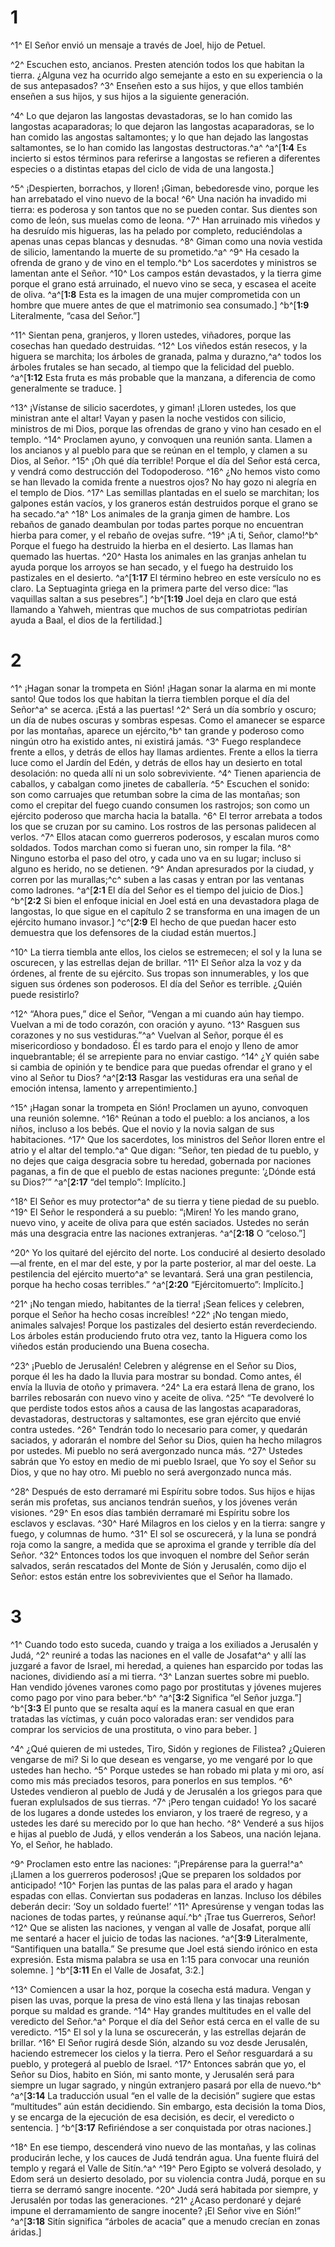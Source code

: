 # 1 
^1^ El Señor envió un mensaje a través de Joel, hijo de Petuel. 

^2^ Escuchen esto, ancianos. Presten atención todos los que habitan la tierra. ¿Alguna vez ha ocurrido algo semejante a esto en su experiencia o la de sus antepasados? ^3^ Enseñen esto a sus hijos, y que ellos también enseñen a sus hijos, y sus hijos a la siguiente generación. 

^4^ Lo que dejaron las langostas devastadoras, se lo han comido las langostas acaparadoras; lo que dejaron las langostas acaparadoras, se lo han comido las angostas saltamontes; y lo que han dejado las langostas saltamontes, se lo han comido las langostas destructoras.^a^ 
^a^[**1:4** Es incierto si estos términos para referirse a langostas se refieren a diferentes especies o a distintas etapas del ciclo de vida de una langosta.]

^5^ ¡Despierten, borrachos, y lloren! ¡Giman, bebedoresde vino, porque les han arrebatado el vino nuevo de la boca! ^6^ Una nación ha invadido mi tierra: es poderosa y son tantos que no se pueden contar. Sus dientes son como de león, sus muelas como de leona. ^7^ Han arruinado mis viñedos y ha desruído mis higueras, las ha pelado por completo, reduciéndolas a apenas unas cepas blancas y desnudas. ^8^ Giman como una novia vestida de silicio, lamentando la muerte de su prometido.^a^ ^9^ Ha cesado la ofrenda de grano y de vino en el templo.^b^ Los sacerdotes y ministros se lamentan ante el Señor. ^10^ Los campos están devastados, y la tierra gime porque el grano está arruinado, el nuevo vino se seca, y escasea el aceite de oliva. 
^a^[**1:8** Esta es la imagen de una mujer comprometida con un hombre que muere antes de que el matrimonio sea consumado.] ^b^[**1:9** Literalmente, “casa del Señor.”]

^11^ Sientan pena, granjeros, y lloren ustedes, viñadores, porque las cosechas han quedado destruidas. ^12^ Los viñedos están resecos, y la higuera se marchita; los árboles de granada, palma y durazno,^a^ todos los árboles frutales se han secado, al tiempo que la felicidad del pueblo. 
^a^[**1:12** Esta fruta es más probable que la manzana, a diferencia de como generalmente se traduce. ]

^13^ ¡Vístanse de silicio sacerdotes, y giman! ¡Lloren ustedes, los que ministran ante el altar! Vayan y pasen la noche vestidos con silicio, ministros de mi Dios, porque las ofrendas de grano y vino han cesado en el templo. ^14^ Proclamen ayuno, y convoquen una reunión santa. Llamen a los ancianos y al pueblo para que se reúnan en el templo, y clamen a su Dios, al Señor. ^15^ ¡Oh qué día terrible! Porque el día del Señor está cerca, y vendrá como destrucción del Todopoderoso. ^16^ ¿No hemos visto como se han llevado la comida frente a nuestros ojos? No hay gozo ni alegría en el templo de Dios. ^17^ Las semillas plantadas en el suelo se marchitan; los galpones están vacíos, y los graneros están destruidos porque el grano se ha secado.^a^ ^18^ Los animales de la granja gimen de hambre. Los rebaños de ganado deambulan por todas partes porque no encuentran hierba para comer, y el rebaño de ovejas sufre. ^19^ ¡A ti, Señor, clamo!^b^ Porque el fuego ha destruido la hierba en el desierto. Las llamas han quemado las huertas. ^20^ Hasta los animales en las granjas anhelan tu ayuda porque los arroyos se han secado, y el fuego ha destruido los pastizales en el desierto.
^a^[**1:17** El término hebreo en este versículo no es claro. La Septuaginta griega en la primera parte del verso dice: “las vaquillas saltan a sus pesebres”.] ^b^[**1:19** Joel deja en claro que está llamando a Yahweh, mientras que muchos de sus compatriotas pedirían ayuda a Baal, el dios de la fertilidad.] 

# 2 
^1^ ¡Hagan sonar la trompeta en Sión! ¡Hagan sonar la alarma en mi monte santo! Que todos los que habitan la tierra tiemblen porque el día del Señor^a^ se acerca. ¡Está a las puertas! ^2^ Será un día sombrío y oscuro; un día de nubes oscuras y sombras espesas. Como el amanecer se esparce por las montañas, aparece un ejército,^b^ tan grande y poderoso como ningún otro ha existido antes, ni existirá jamás. ^3^ Fuego resplandece frente a ellos, y detrás de ellos hay llamas ardientes. Frente a ellos la tierra luce como el Jardín del Edén, y detrás de ellos hay un desierto en total desolación: no queda allí ni un solo sobreviviente. ^4^ Tienen apariencia de caballos, y cabalgan como jinetes de caballería. ^5^ Escuchen el sonido: son como carruajes que retumban sobre la cima de las montañas; son como el crepitar del fuego cuando consumen los rastrojos; son como un ejército poderoso que marcha hacia la batalla. ^6^ El terror arrebata a todos los que se cruzan por su camino. Los rostros de las personas palidecen al verlos. ^7^ Ellos atacan como guerreros poderosos, y escalan muros como soldados. Todos marchan como si fueran uno, sin romper la fila. ^8^ Ninguno estorba el paso del otro, y cada uno va en su lugar; incluso si alguno es herido, no se detienen. ^9^ Andan apresurados por la ciudad, y corren por las murallas;^c^ suben a las casas y entran por las ventanas como ladrones. 
^a^[**2:1** El día del Señor es el tiempo del juicio de Dios.] ^b^[**2:2** Si bien el enfoque inicial en Joel está en una devastadora plaga de langostas, lo que sigue en el capítulo 2 se transforma en una imagen de un ejército humano invasor.] ^c^[**2:9** El hecho de que puedan hacer esto demuestra que los defensores de la ciudad están muertos.]

^10^ La tierra tiembla ante ellos, los cielos se estremecen; el sol y la luna se oscurecen, y las estrellas dejan de brillar. ^11^ El Señor alza la voz y da órdenes, al frente de su ejército. Sus tropas son innumerables, y los que siguen sus órdenes son poderosos. El día del Señor es terrible. ¿Quién puede resistirlo? 

^12^ “Ahora pues,” dice el Señor, “Vengan a mi cuando aún hay tiempo. Vuelvan a mi de todo corazón, con oración y ayuno. ^13^ Rasguen sus corazones y no sus vestiduras.”^a^ Vuelvan al Señor, porque él es misericordioso y bondadoso. Él es tardo para el enojo y lleno de amor inquebrantable; él se arrepiente para no enviar castigo. ^14^ ¿Y quién sabe si cambia de opinión y te bendice para que puedas ofrendar el grano y el vino al Señor tu Dios? 
^a^[**2:13** Rasgar las vestiduras era una señal de emoción intensa, lamento y arrepentimiento.]

^15^ ¡Hagan sonar la trompeta en Sión! Proclamen un ayuno, convoquen una reunión solemne. ^16^ Reúnan a todo el pueblo: a los ancianos, a los niños, incluso a los bebés. Que el novio y la novia salgan de sus habitaciones. ^17^ Que los sacerdotes, los ministros del Señor lloren entre el atrio y el altar del templo.^a^ Que digan: “Señor, ten piedad de tu pueblo, y no dejes que caiga desgracia sobre tu heredad, gobernada por naciones paganas, a fin de que el pueblo de estas naciones pregunte: ‘¿Dónde está su Dios?’” 
^a^[**2:17** “del templo”: Implícito.]

^18^ El Señor es muy protector^a^ de su tierra y tiene piedad de su pueblo. ^19^ El Señor le responderá a su pueblo: “¡Miren! Yo les mando grano, nuevo vino, y aceite de oliva para que estén saciados. Ustedes no serán más una desgracia entre las naciones extranjeras. 
^a^[**2:18** O “celoso.”]

^20^ Yo los quitaré del ejército del norte. Los conduciré al desierto desolado—al frente, en el mar del este, y por la parte posterior, al mar del oeste. La pestilencia del ejército muerto^a^ se levantará. Será una gran pestilencia, porque ha hecho cosas terribles.” 
^a^[**2:20** “Ejércitomuerto”: Implícito.]

^21^ ¡No tengan miedo, habitantes de la tierra! ¡Sean felices y celebren, porque el Señor ha hecho cosas increíbles! ^22^ ¡No tengan miedo, animales salvajes! Porque los pastizales del desierto están reverdeciendo. Los árboles están produciendo fruto otra vez, tanto la Higuera como los viñedos están produciendo una Buena cosecha. 

^23^ ¡Pueblo de Jerusalén! Celebren y alégrense en el Señor su Dios, porque él les ha dado la lluvia para mostrar su bondad. Como antes, él envía la lluvia de otoño y primavera. ^24^ La era estará llena de grano, los barriles rebosarán con nuevo vino y aceite de oliva. ^25^ “Te devolveré lo que perdiste todos estos años a causa de las langostas acaparadoras, devastadoras, destructoras y saltamontes, ese gran ejército que envié contra ustedes. ^26^ Tendrán todo lo necesario para comer, y quedarán saciados, y adorarán el nombre del Señor su Dios, quien ha hecho milagros por ustedes. Mi pueblo no será avergonzado nunca más. ^27^ Ustedes sabrán que Yo estoy en medio de mi pueblo Israel, que Yo soy el Señor su Dios, y que no hay otro. Mi pueblo no será avergonzado nunca más. 

^28^ Después de esto derramaré mi Espíritu sobre todos. Sus hijos e hijas serán mis profetas, sus ancianos tendrán sueños, y los jóvenes verán visiones. ^29^ En esos días también derramaré mi Espíritu sobre los esclavos y esclavas. ^30^ Haré Milagros en los cielos y en la tierra: sangre y fuego, y columnas de humo. ^31^ El sol se oscurecerá, y la luna se pondrá roja como la sangre, a medida que se aproxima el grande y terrible día del Señor. ^32^ Entonces todos los que invoquen el nombre del Señor serán salvados, serán rescatados del Monte de Sión y Jerusalén, como dijo el Señor: estos están entre los sobrevivientes que el Señor ha llamado. 

# 3 
^1^ Cuando todo esto suceda, cuando y traiga a los exiliados a Jerusalén y Judá, ^2^ reuniré a todas las naciones en el valle de Josafat^a^ y allí las juzgaré a favor de Israel, mi heredad, a quienes han esparcido por todas las naciones, dividiendo así a mi tierra. ^3^ Lanzan suertes sobre mi pueblo. Han vendido jóvenes varones como pago por prostitutas y jóvenes mujeres como pago por vino para beber.^b^ 
^a^[**3:2** Significa “el Señor juzga.”] ^b^[**3:3** El punto que se resalta aquí es la manera casual en que eran tratadas las víctimas, y cuán poco valoradas eran: ser vendidos para comprar los servicios de una prostituta, o vino para beber. ]

^4^ ¿Qué quieren de mi ustedes, Tiro, Sidón y regiones de Filistea? ¿Quieren vengarse de mi? Si lo que desean es vengarse, yo me vengaré por lo que ustedes han hecho. ^5^ Porque ustedes se han robado mi plata y mi oro, así como mis más preciados tesoros, para ponerlos en sus templos. ^6^ Ustedes vendieron al pueblo de Judá y de Jerusalén a los griegos para que fueran explulsados de sus tierras. ^7^ ¡Pero tengan cuidado! Yo los sacaré de los lugares a donde ustedes los enviaron, y los traeré de regreso, y a ustedes les daré su merecido por lo que han hecho. ^8^ Venderé a sus hijos e hijas al pueblo de Judá, y ellos venderán a los Sabeos, una nación lejana. Yo, el Señor, he hablado. 

^9^ Proclamen esto entre las naciones: “¡Prepárense para la guerra!^a^ ¡Llamen a los guerreros poderosos! ¡Que se preparen los soldados por anticipado! ^10^ Forjen las puntas de las palas para el arado y hagan espadas con ellas. Conviertan sus podaderas en lanzas. Incluso los débiles deberán decir: ‘Soy un soldado fuerte!’ ^11^ Apresúrense y vengan todas las naciones de todas partes, y reúnanse aquí.^b^ ¡Trae tus Guerreros, Señor! ^12^ Que se alisten las naciones, y vengan al valle de Josafat, porque allí me sentaré a hacer el juicio de todas las naciones. 
^a^[**3:9** Literalmente, “Santifiquen una batalla.” Se presume que Joel está siendo irónico en esta expresión. Esta misma palabra se usa en 1:15 para convocar una reunión solemne. ] ^b^[**3:11** En el Valle de Josafat, 3:2.]

^13^ Comiencen a usar la hoz, porque la cosecha está madura. Vengan y pisen las uvas, porque la presa de vino está llena y las tinajas rebosan porque su maldad es grande. ^14^ Hay grandes multitudes en el valle del veredicto del Señor.^a^ Porque el día del Señor está cerca en el valle de su veredicto. ^15^ El sol y la luna se oscurecerán, y las estrellas dejarán de brillar. ^16^ El Señor rugirá desde Sión, alzando su voz desde Jerusalén, haciendo estremecer los cielos y la tierra. Pero el Señor resguardará a su pueblo, y protegerá al pueblo de Israel. ^17^ Entonces sabrán que yo, el Señor su Dios, habito en Sión, mi santo monte, y Jerusalén será para siempre un lugar sagrado, y ningún extranjero pasará por ella de nuevo.^b^ 
^a^[**3:14** La traducción usual “en el valle de la decisión” sugiere que estas “multitudes” aún están decidiendo. Sin embargo, esta decisión la toma Dios, y se encarga de la ejecución de esa decisión, es decir, el veredicto o sentencia. ] ^b^[**3:17** Refiriéndose a ser conquistada por otras naciones.]

^18^ En ese tiempo, descenderá vino nuevo de las montañas, y las colinas producirán leche, y los cauces de Judá tendrán agua. Una fuente fluirá del templo y regará el Valle de Sitín.^a^ ^19^ Pero Egipto se volverá desolado, y Edom será un desierto desolado, por su violencia contra Judá, porque en su tierra se derramó sangre inocente. ^20^ Judá será habitada por siempre, y Jerusalén por todas las generaciones. ^21^ ¿Acaso perdonaré y dejaré impune el derramamiento de sangre inocente? ¡El Señor vive en Sión!” 
^a^[**3:18** Sitín significa “árboles de acacia” que a menudo crecían en zonas áridas.]